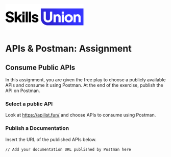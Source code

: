 [<img src="assets/images/su-logo.png" alt="Skills Union Logo" height="80px" />](https://www.skillsunion.com/)

# APIs & Postman: Assignment

## Consume Public APIs

In this assignment, you are given the free play to choose a publicly available APIs and consume it using Postman. At the end of the exercise, publish the API on Postman.

### Select a public API

Look at https://apilist.fun/ and choose APIs to consume using Postman.


### Publish a Documentation

Insert the URL of the published APIs below.

```
// Add your documentation URL published by Postman here
```
